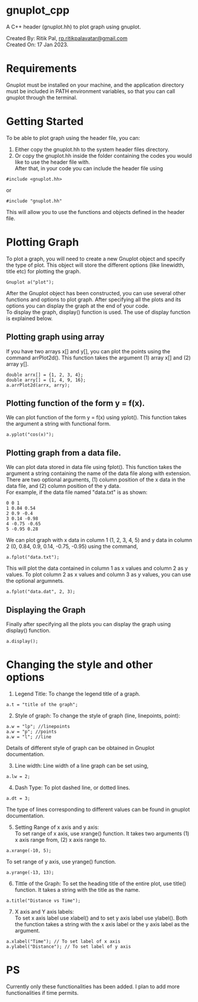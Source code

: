 # gnuplot_cpp
A C++ header (gnuplot.hh) to plot graph using gnuplot.

Created By: Ritik Pal, rp.ritikpalavatar@gmail.com  
Created On: 17 Jan 2023.  

# Requirements
Gnuplot must be installed on your machine, and the application directory must be included in PATH environment variables, so that you can call gnuplot through the terminal.

# Getting Started
To be able to plot graph using the header file, you can:
1. Either copy the gnuplot.hh to the system header files directory.  
2. Or copy the gnuplot.hh inside the folder containing the codes you would like to use the header file with.  
After that, in your code you can include the header file using  
```
#include <gnuplot.hh>
```
or
```
#include "gnuplot.hh"
```
This will allow you to use the functions and objects defined in the header file.  

# Plotting Graph
To plot a graph, you will need to create a new Gnuplot object and specify the type of plot. This object will store the different options (like linewidth, title etc) for plotting the graph.   
```
Gnuplot a("plot");
```
After the Gnuplot object has been constructed, you can use several other functions and options to plot graph. After specifying all the plots and its options you can display the graph at the end of your code.  
To display the graph, display() function is used. The use of display function is explained below.

## Plotting graph using array
If you have two arrays x[] and y[], you can plot the points using the command arrPlot2d(). This function takes the argument (1) array x[] and (2) array y[].
```
double arrx[] = {1, 2, 3, 4};
double arry[] = {1, 4, 9, 16};
a.arrPlot2d(arrx, arry);
```

## Plotting function of the form y = f(x).
We can plot function of the form y = f(x) using yplot(). This function takes the argument a string with functional form.
```
a.yplot("cos(x)");
```
## Plotting graph from a data file.
We can plot data stored in data file using fplot(). This function takes the argument a string containing the name of the data file along with extension.  
There are two optional arguments, (1) column position of the x data in the data file, and (2) column position of the y data.  
For example, if the data file named "data.txt" is as shown:
```
0 0 1
1 0.84 0.54
2 0.9 -0.4
3 0.14 -0.98
4 -0.75 -0.65
5 -0.95 0.28
```
We can plot graph with x data in column 1 (1, 2, 3, 4, 5) and y data in column 2 (0, 0.84, 0.9, 0.14, -0.75, -0.95) using the command,
```
a.fplot("data.txt");
```
This will plot the data contained in column 1 as x values and column 2 as y values.
To plot column 2 as x values and column 3 as y values, you can use the optional argumnets.
```
a.fplot("data.dat", 2, 3);
```
## Displaying the Graph
Finally after specifying all the plots you can display the graph using display() function.
```
a.display();
```

# Changing the style and other options

1) Legend Title:
To change the legend title of a graph.
```
a.t = "title of the graph";
```

2) Style of graph: 
To change the style of graph (line, linepoints, point):
```
a.w = "lp"; //linepoints
a.w = "p"; //points
a.w = "l"; //line
```
Details of different style of graph can be obtained in Gnuplot documentation.  

3) Line width: 
Line width of a line graph can be set using,
```
a.lw = 2;
```

4) Dash Type: 
To plot dashed line, or dotted lines.
```
a.dt = 3;
```
The type of lines corresponding to different values can be found in gnuplot documentation.  

5) Setting Range of x axis and y axis:  
To set range of x axis, use xrange() function. It takes two arguments (1) x axis range from, (2) x axis range to.  
```
a.xrange(-10, 5);
```
To set range of y axis, use yrange() function.
```
a.yrange(-13, 13);
```

6) Tittle of the Graph:
To set the heading title of the entire plot, use title() function. It takes a string with the title as the name.
```
a.title("Distance vs Time");
```

7) X axis and Y axis labels:  
To set x axis label use xlabel() and to set y axis label use ylabel(). Both the function takes a string with the x axis label or the y axis label as the argument.
```
a.xlabel("Time"); // To set label of x axis
a.ylabel("Distance"); // To set label of y axis
```

# PS
Currently only these functionalities has been added. I plan to add more functionalities if time permits.
